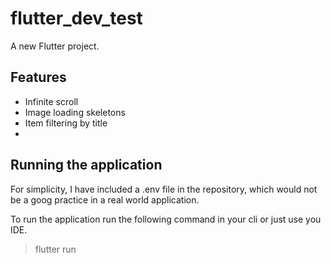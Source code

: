 # flutter_dev_test

A new Flutter project.

## Features
- Infinite scroll
- Image loading skeletons
- Item filtering by title
- 
## Running the application
For simplicity, I have included a .env file in the repository, 
which would not be a goog practice in a real world application.

To run the application run the following command in your cli or just use you IDE.
>flutter run
